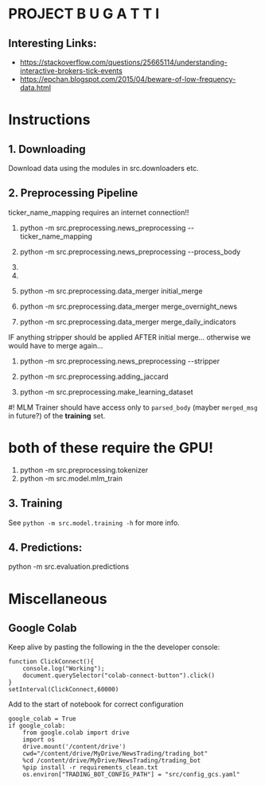 # PROJECT B U G A T T I

## Interesting Links:
- https://stackoverflow.com/questions/25665114/understanding-interactive-brokers-tick-events
- https://epchan.blogspot.com/2015/04/beware-of-low-frequency-data.html

# Instructions 
## 1. Downloading
Download data using the modules in src.downloaders etc.

## 2. Preprocessing Pipeline
ticker_name_mapping requires an internet connection!!
1. python -m src.preprocessing.news_preprocessing --ticker_name_mapping
1. python -m src.preprocessing.news_preprocessing --process_body

1. <!-- python -m src.preprocessing.staleness --generate_cls_tokens --batchsize <batchsize> -->
1. <!-- python -m src.preprocessing.staleness --calculate_staleness -->
1. python -m src.preprocessing.data_merger initial_merge
1. python -m src.preprocessing.data_merger merge_overnight_news
1. python -m src.preprocessing.data_merger merge_daily_indicators

IF anything stripper should be applied AFTER initial merge... otherwise we would have to merge again... 
1. python -m src.preprocessing.news_preprocessing --stripper

1. python -m src.preprocessing.adding_jaccard
1. python -m src.preprocessing.make_learning_dataset

#! MLM Trainer should have access only to `parsed_body` (mayber `merged_msg` in future?) of the **training** set.

# both of these require the GPU!
1. python -m src.preprocessing.tokenizer
1. python -m src.model.mlm_train

## 3. Training
See `python -m src.model.training -h` for more info.

## 4. Predictions:
python -m src.evaluation.predictions

# Miscellaneous 
## Google Colab
Keep alive by pasting the following in the the developer console:
```
function ClickConnect(){
    console.log("Working");
    document.querySelector("colab-connect-button").click()
}
setInterval(ClickConnect,60000)
```

Add to the start of notebook for correct configuration
```
google_colab = True
if google_colab:
    from google.colab import drive
    import os
    drive.mount('/content/drive')
    cwd="/content/drive/MyDrive/NewsTrading/trading_bot"
    %cd /content/drive/MyDrive/NewsTrading/trading_bot
    %pip install -r requirements_clean.txt
    os.environ["TRADING_BOT_CONFIG_PATH"] = "src/config_gcs.yaml"
```